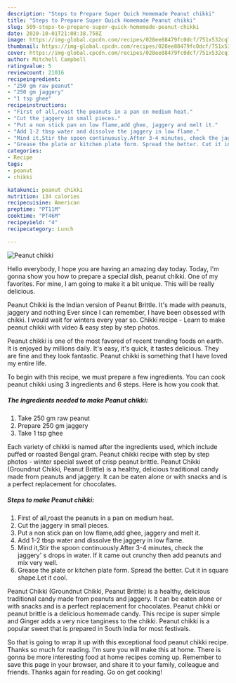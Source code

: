 ```yaml
---
description: "Steps to Prepare Super Quick Homemade Peanut chikki"
title: "Steps to Prepare Super Quick Homemade Peanut chikki"
slug: 509-steps-to-prepare-super-quick-homemade-peanut-chikki
date: 2020-10-01T21:08:38.758Z
image: https://img-global.cpcdn.com/recipes/028ee88479fc0dcf/751x532cq70/peanut-chikki-recipe-main-photo.jpg
thumbnail: https://img-global.cpcdn.com/recipes/028ee88479fc0dcf/751x532cq70/peanut-chikki-recipe-main-photo.jpg
cover: https://img-global.cpcdn.com/recipes/028ee88479fc0dcf/751x532cq70/peanut-chikki-recipe-main-photo.jpg
author: Mitchell Campbell
ratingvalue: 5
reviewcount: 21016
recipeingredient:
- "250 gm raw peanut"
- "250 gm jaggery"
- "1 tsp ghee"
recipeinstructions:
- "First of all,roast the peanuts in a pan on medium heat."
- "Cut the jaggery in small pieces."
- "Put a non stick pan on low flame,add ghee, jaggery and melt it."
- "Add 1-2 tbsp water and dissolve the jaggery in low flame."
- "Mind it,Stir the spoon continuously.After 3-4 minutes, check the jaggery&#39; s drops in water. If it came out crunchy then add peanuts and mix very well."
- "Grease the plate or kitchen plate form. Spread the better. Cut it in square shape.Let it cool."
categories:
- Recipe
tags:
- peanut
- chikki

katakunci: peanut chikki 
nutrition: 134 calories
recipecuisine: American
preptime: "PT11M"
cooktime: "PT46M"
recipeyield: "4"
recipecategory: Lunch

---
```



![Peanut chikki](https://img-global.cpcdn.com/recipes/028ee88479fc0dcf/751x532cq70/peanut-chikki-recipe-main-photo.jpg)

Hello everybody, I hope you are having an amazing day today. Today, I'm gonna show you how to prepare a special dish, peanut chikki. One of my favorites. For mine, I am going to make it a bit unique. This will be really delicious.

Peanut Chikki is the Indian version of Peanut Brittle. It&#39;s made with peanuts, jaggery and nothing Ever since I can remember, I have been obsessed with chikki. I would wait for winters every year so. Chikki recipe - Learn to make peanut chikki with video &amp; easy step by step photos.

Peanut chikki is one of the most favored of recent trending foods on earth. It is enjoyed by millions daily. It's easy, it's quick, it tastes delicious. They are fine and they look fantastic. Peanut chikki is something that I have loved my entire life.


To begin with this recipe, we must prepare a few ingredients. You can cook peanut chikki using 3 ingredients and 6 steps. Here is how you cook that.

<!--inarticleads1-->

##### The ingredients needed to make Peanut chikki:

1. Take 250 gm raw peanut
1. Prepare 250 gm jaggery
1. Take 1 tsp ghee


Each variety of chikki is named after the ingredients used, which include puffed or roasted Bengal gram. Peanut chikki recipe with step by step photos - winter special sweet of crisp peanut brittle. Peanut Chikki (Groundnut Chikki, Peanut Brittle) is a healthy, delicious traditional candy made from peanuts and jaggery. It can be eaten alone or with snacks and is a perfect replacement for chocolates. 

<!--inarticleads2-->

##### Steps to make Peanut chikki:

1. First of all,roast the peanuts in a pan on medium heat.
1. Cut the jaggery in small pieces.
1. Put a non stick pan on low flame,add ghee, jaggery and melt it.
1. Add 1-2 tbsp water and dissolve the jaggery in low flame.
1. Mind it,Stir the spoon continuously.After 3-4 minutes, check the jaggery&#39; s drops in water. If it came out crunchy then add peanuts and mix very well.
1. Grease the plate or kitchen plate form. Spread the better. Cut it in square shape.Let it cool.


Peanut Chikki (Groundnut Chikki, Peanut Brittle) is a healthy, delicious traditional candy made from peanuts and jaggery. It can be eaten alone or with snacks and is a perfect replacement for chocolates. Peanut chikki or peanut brittle is a delicious homemade candy. This recipe is super simple and Ginger adds a very nice tanginess to the chikki. Peanut chikki is a popular sweet that is prepared in South India for most festivals. 

So that is going to wrap it up with this exceptional food peanut chikki recipe. Thanks so much for reading. I'm sure you will make this at home. There is gonna be more interesting food at home recipes coming up. Remember to save this page in your browser, and share it to your family, colleague and friends. Thanks again for reading. Go on get cooking!
